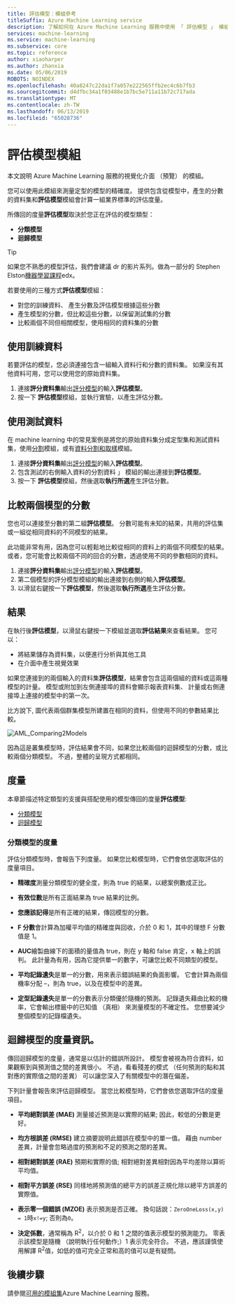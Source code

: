 ```yaml
---
title: 評估模型：模組參考
titleSuffix: Azure Machine Learning service
description: 了解如何在 Azure Machine Learning 服務中使用 「 評估模型 」 模組，來測量定型的模型精確度。
services: machine-learning
ms.service: machine-learning
ms.subservice: core
ms.topic: reference
author: xiaoharper
ms.author: zhanxia
ms.date: 05/06/2019
ROBOTS: NOINDEX
ms.openlocfilehash: 40a8247c22da1f7a057e222565ffb2ec4c6b7fb3
ms.sourcegitcommit: d4dfbc34a1f03488e1b7bc5e711a11b72c717ada
ms.translationtype: MT
ms.contentlocale: zh-TW
ms.lasthandoff: 06/13/2019
ms.locfileid: "65028736"
---
```

# <a name="evaluate-model-module"></a>評估模型模組

本文說明 Azure Machine Learning 服務的視覺化介面 （預覽） 的模組。

您可以使用此模組來測量定型的模型的精確度。 提供包含從模型中，產生的分數的資料集和**評估模型**模組會計算一組業界標準的評估度量。
  
 所傳回的度量**評估模型**取決於您正在評估的模型類型：  
  
-   **分類模型**    
-   **迴歸模型**    



> [!TIP]
> 如果您不熟悉的模型評估，我們會建議 dr 的影片系列。做為一部分的 Stephen Elston[機器學習課程](https://blogs.technet.microsoft.com/machinelearning/2015/09/08/new-edx-course-data-science-machine-learning-essentials/)edx。 


若要使用的三種方式**評估模型**模組：

+ 對您的訓練資料、 產生分數及評估模型根據這些分數
+ 產生模型的分數，但比較這些分數，以保留測試集的分數
+ 比較兩個不同但相關模型，使用相同的資料集的分數

## <a name="use-the-training-data"></a>使用訓練資料

若要評估的模型，您必須連接包含一組輸入資料行和分數的資料集。  如果沒有其他資料可用，您可以使用您的原始資料集。

1. 連接**評分資料集**輸出[評分模型](./score-model.md)的輸入**評估模型**。 
2. 按一下 **評估模型**模組，並執行實驗，以產生評估分數。

## <a name="use-testing-data"></a>使用測試資料

在 machine learning 中的常見案例是將您的原始資料集分成定型集和測試資料集，使用[分割](./split-data.md)模組，或有[資料分割和取樣](./partition-and-sample.md)模組。 

1. 連接**評分資料集**輸出[評分模型](score-model.md)的輸入**評估模型**。 
2. 包含測試的右側輸入資料的分割資料 」 模組的輸出連接到**評估模型**。
2. 按一下 **評估模型**模組，然後選取**執行所選**產生評估分數。

## <a name="compare-scores-from-two-models"></a>比較兩個模型的分數

您也可以連接至分數的第二組**評估模型**。  分數可能有未知的結果，共用的評估集或一組從相同資料的不同模型的結果。

此功能非常有用，因為您可以輕鬆地比較從相同的資料上的兩個不同模型的結果。 或者，您可能會比較兩個不同的回合的分數，透過使用不同的參數相同的資料。

1. 連接**評分資料集**輸出[評分模型](score-model.md)的輸入**評估模型**。 
2. 第二個模型的評分模型模組的輸出連接到右側的輸入**評估模型**。
3. 以滑鼠右鍵按一下**評估模型**，然後選取**執行所選**產生評估分數。

## <a name="results"></a>結果

在執行後**評估模型**，以滑鼠右鍵按一下模組並選取**評估結果**來查看結果。 您可以：

+ 將結果儲存為資料集，以便進行分析與其他工具
+ 在介面中產生視覺效果

如果您連接到的兩個輸入的資料集**評估模型**，結果會包含這兩個組的資料或這兩種模型的計量。
模型或附加到左側連接埠的資料會顯示報表資料集、 計量或右側連接埠上連接的模型中的第一次。  

比方說下, 圖代表兩個群集模型所建置在相同的資料，但使用不同的參數結果比較。  

![AML&#95;Comparing2Models](media/module/aml-comparing2models.png "AML_Comparing2Models")  

因為這是叢集模型時，評估結果會不同，如果您比較兩個的迴歸模型的分數，或比較兩個分類模型。 不過，整體的呈現方式都相同。 

## <a name="metrics"></a>度量

本章節描述特定類型的支援與搭配使用的模型傳回的度量**評估模型**:

+ [分類模型](#bkmk_classification)
+ [迴歸模型](#bkmk_regression)

###  <a name="bkmk_classification"></a> 分類模型的度量

評估分類模型時，會報告下列度量。 如果您比較模型時，它們會依您選取評估的度量項目。  
  
-   **精確度**測量分類模型的健全度，則為 true 的結果，以總案例數成正比。  
  
-   **有效位數**是所有正面結果為 true 結果的比例。  
  
-   **您應該記得**是所有正確的結果，傳回模型的分數。  
  
-   **F 分數**會計算為加權平均值的精確度與回收，介於 0 和 1，其中的理想 F 分數值是 1。  
  
-   **AUC**繪製曲線下的面積的量值為 true，則在 y 軸和 false 肯定，x 軸上的誤判。 此計量為有用，因為它提供單一的數字，可讓您比較不同類型的模型。  
  
- **平均記錄遺失**是單一的分數，用來表示錯誤結果的負面影響。 它會計算為兩個機率分配 –，則為 true，以及在模型中的差異。  
  
- **定型記錄遺失**是單一的分數表示分類優於隨機的預測。 記錄遺失藉由比較的機率，它會輸出標籤中的已知值 （真相） 來測量模型的不確定性。 您想要減少整個模型的記錄檔遺失。

##  <a name="bkmk_regression"></a> 迴歸模型的度量資訊。
 
傳回迴歸模型的度量，通常是以估計的錯誤所設計。  模型會被視為符合資料，如果觀察到與預測值之間的差異很小。 不過，看看殘差的模式 （任何預測的點和其對應的實際值之間的差異） 可以讓您深入了有關模型中的潛在偏差。  
  
 下列計量會報告來評估迴歸模型。 當您比較模型時，它們會依您選取評估的度量項目。  
  
- **平均絕對誤差 (MAE)** 測量接近預測是以實際的結果; 因此，較低的分數是更好。  
  
- **均方根誤差 (RMSE)** 建立摘要說明此錯誤在模型中的單一值。 藉由 number 差異，計量會忽略過度的預測和不足的預測之間的差異。  
  
- **相對絕對誤差 (RAE)** 預期和實際的值; 相對絕對差異相對因為平均差除以算術平均值。  
  
- **相對平方誤差 (RSE)** 同樣地將預測值的總平方的誤差正規化除以總平方誤差的實際值。  
  
- **表示零一個錯誤 (MZOE)** 表示預測是否正確。  換句話說：`ZeroOneLoss(x,y) = 1`時`x!=y`; 否則為`0`。
  
- **決定係數**，通常稱為 R<sup>2</sup>，以介於 0 和 1 之間的值表示模型的預測能力。 零表示該模型是隨機 （說明執行任何動作;）1 表示完全符合。 不過，應該謹慎使用解譯 R<sup>2</sup>值，如低的值可完全正常和高的值可以是有疑問。
  

## <a name="next-steps"></a>後續步驟

請參閱[可用的模組集](module-reference.md)Azure Machine Learning 服務。 